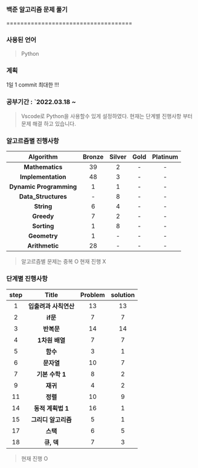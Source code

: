 ### 백준 알고리즘 문제 풀기
====================================
### 사용된 언어
> Python

### 계획
<p> 1일 1 commit 최대한  !!!</p>

### 공부기간 : `2022.03.18 ~
> Vscode로 Python을 사용할수 있게 설정하였다.
> 현재는 단계별 진행사항 부터 문제 해결 하고 있습니다.

### 알고르즘별 진행사항
|      Algorithm       | Bronze | Silver | Gold | Platinum
|:---------------------:|:---:|:---:|:-----:|:-------------------:|
| <b>Mathematics</b> |  39  |  2  |   -   |          -          |
| <b>Implementation</b> |  48  |  3  |   -   |          -          |
| <b>Dynamic Programming</b> |  1  |  1  |   -   |          -          |
| <b>Data_Structures</b> |  -  |  8  |   -   |          -          |
| <b>String</b> |  6  |  4  |   -   |          -          |
| <b>Greedy</b> |  7  |  2  |   -   |          -          |
| <b>Sorting</b> |  1  |  8  |   -   |          -          |
| <b>Geometry</b> |  1  |  -  |   -   |          -          |
| <b>Arithmetic</b> |  28  |  -  |   -   |          -          |

> 알고르즘별 문제는 중복 O
> 현재 진행 X

### 단계별 진행사항

|      step       | Title | Problem | solution |
|:---------------------:|:---:|:---:|:---:|
| 1 | <b>입출려과 사칙연산</b> |  13  |  13  |
| 2 | <b>if문</b> |  7  |  7  |
| 3 | <b>반복문</b> |  14  |  14  |
| 4 | <b>1차원 배열</b> |  7  |  7  |
| 5 | <b>함수</b> |  3  |  1  |
| 6 | <b>문자열</b> |  10  |  7  |
| 7 | <b>기본 수학 1</b> |  8  |  2  |
| 9 | <b>재귀</b> |  4  |  2  |
| 11 | <b>정렬</b> |  10  |  9  |
| 14 | <b>동적 계획법 1</b> |  16  |  1  |
| 15 | <b>그리디 알고리즘</b> |  5  |  1  |
| 17 | <b>스택</b> |  6  |  5  |
| 18 | <b>큐, 덱</b> |  7  |  3  |

> 현재 진행 O
